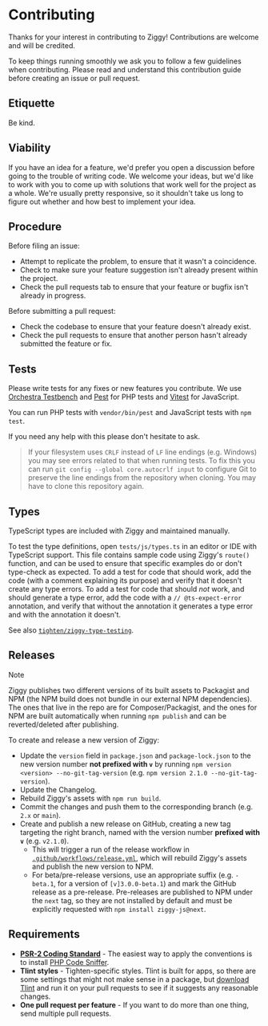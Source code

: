 # Contributing

Thanks for your interest in contributing to Ziggy! Contributions are welcome and will be credited.

To keep things running smoothly we ask you to follow a few guidelines when contributing. Please read and understand this contribution guide before creating an issue or pull request.

## Etiquette

Be kind.

## Viability

If you have an idea for a feature, we'd prefer you open a discussion before going to the trouble of writing code. We welcome your ideas, but we'd like to work with you to come up with solutions that work well for the project as a whole. We're usually pretty responsive, so it shouldn't take us long to figure out whether and how best to implement your idea.

## Procedure

Before filing an issue:

- Attempt to replicate the problem, to ensure that it wasn't a coincidence.
- Check to make sure your feature suggestion isn't already present within the project.
- Check the pull requests tab to ensure that your feature or bugfix isn't already in progress.

Before submitting a pull request:

- Check the codebase to ensure that your feature doesn't already exist.
- Check the pull requests to ensure that another person hasn't already submitted the feature or fix.

## Tests

Please write tests for any fixes or new features you contribute. We use [Orchestra Testbench](https://github.com/orchestral/testbench) and [Pest](https://pestphp.com/) for PHP tests and [Vitest](https://vitest.dev/) for JavaScript.

You can run PHP tests with `vendor/bin/pest` and JavaScript tests with `npm test`.

If you need any help with this please don't hesitate to ask.

> If your filesystem uses `CRLF` instead of `LF` line endings (e.g. Windows) you may see errors related to that when running tests. To fix this you can run `git config --global core.autocrlf input` to configure Git to preserve the line endings from the repository when cloning. You may have to clone this repository again.

## Types

TypeScript types are included with Ziggy and maintained manually.

To test the type definitions, open `tests/js/types.ts` in an editor or IDE with TypeScript support. This file contains sample code using Ziggy's `route()` function, and can be used to ensure that specific examples do or don't type-check as expected. To add a test for code that should work, add the code (with a comment explaining its purpose) and verify that it doesn't create any type errors. To add a test for code that should _not_ work, and should generate a type error, add the code with a `// @ts-expect-error` annotation, and verify that without the annotation it generates a type error and with the annotation it doesn't.

See also [`tighten/ziggy-type-testing`](https://github.com/tighten/ziggy-type-testing).

## Releases

> [!NOTE]
> Ziggy publishes two different versions of its built assets to Packagist and NPM (the NPM build does not bundle in our external NPM dependencies). The ones that live in the repo are for Composer/Packagist, and the ones for NPM are built automatically when running `npm publish` and can be reverted/deleted after publishing.

To create and release a new version of Ziggy:

- Update the `version` field in `package.json` and `package-lock.json` to the new version number **not prefixed with `v`** by running `npm version <version> --no-git-tag-version` (e.g. `npm version 2.1.0 --no-git-tag-version`).
- Update the Changelog.
- Rebuild Ziggy's assets with `npm run build`.
- Commit the changes and push them to the corresponding branch (e.g. `2.x` or `main`).
- Create and publish a new release on GitHub, creating a new tag targeting the right branch, named with the version number **prefixed with `v`** (e.g. `v2.1.0`).
    - This will trigger a run of the release workflow in [`.github/workflows/release.yml`](.github/workflows/release.yml), which will rebuild Ziggy's assets and publish the new version to NPM.
    - For beta/pre-release versions, use an appropriate suffix (e.g. `-beta.1`, for a version of `[v]3.0.0-beta.1`) and mark the GitHub release as a pre-release. Pre-releases are published to NPM under the `next` tag, so they are not installed by default and must be explicitly requested with `npm install ziggy-js@next`.

## Requirements

- **[PSR-2 Coding Standard](https://github.com/php-fig/fig-standards/blob/master/accepted/PSR-2-coding-style-guide.md)** - The easiest way to apply the conventions is to install [PHP Code Sniffer](https://github.com/squizlabs/PHP_CodeSniffer).
- **Tlint styles** - Tighten-specific styles. Tlint is built for apps, so there are some settings that might not make sense in a package, but [download Tlint](https://github.com/tighten/tlint) and run it on your pull requests to see if it suggests any reasonable changes.
- **One pull request per feature** - If you want to do more than one thing, send multiple pull requests.
